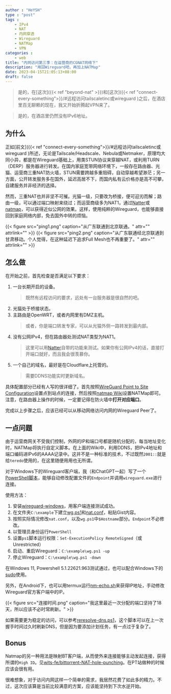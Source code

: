 ```yaml
---
author : "HeYSH"
type : "post"
tags :
    - IPv4
    - NAT
    - 内网穿透
    - Wireguard
    - NATMap
    - VPN
categories :
    - web
title: "内网访问第三季：在运营商的CGNAT网络下"
description: "用回Wireguard吧，再加上NATMap"
date: 2023-04-15T21:05:13+08:00
draft: false
---
```


> 是的，在[这次]({{< ref "beyond-nat" >}})和[这次]({{< ref "connect-every-something">}}/#远程访问tailscaletinc或wireguard )之后，在酒店里百无聊赖的现在，我又开始折腾起VPN来了。

> 是的，在酒店里仍然没有IPv6地址。

## 为什么

正如[前文]({{< ref "connect-every-something">}}/#远程访问tailscaletinc或wireguard )所述，无论是Tailscale/Headscale、Nebula或Netmaker，原理均大同小异，都是在Wireguard基础上，用类STUN协议来穿越NAT，或利用TURN（DERP）服务器进行转发。在国内家庭宽带网络环境下，一般存在路由器、光猫、运营商三重NAT防火墙，STUN需要跨越多重阻碍，自动穿越希望渺茫；另一方面，公开转发服务多在国外，延迟高居不下，而国内私有云价格亦是高不可攀，自建服务并非经济的选择。

然而，三重NAT也并非坚不可摧。光猫一级，只要改为桥接，便可迎刃而解；路由一级，可以通过端口映射来绕过；而运营商级多为NAT1，通过[Natter](https://github.com/MikeWang000000/Natter/tree/v0.9)或[natmap](https://github.com/heiher/natmap)，可以获得近似公网的效果。这样，使用纯粹的Wireguard，也能够直接回到家庭网络内部，免去国外中转的烦恼。

{{< figure src="ping1.png" caption="从广东联通到北京联通。" attr="" attrlink="" >}}
{{< figure src="ping2.png" caption="从广东联通经北京联通到甘肃移动。个人觉得，在这种延迟下追求Full Mesh也不再重要了。" attr="" attrlink="" >}}


## 怎么做

在开始之前，首先检查是否满足以下要求：

1. 一台长期开启的设备。
    > 既然有远程访问的要求，远处有一台服务器是很自然的吧。
1. 光猫处于桥接状态。
1. 主路由是OpenWRT，或者内网里有DMZ主机。
    > 或者，你是端口转发专家，可以从光猫外侧一路转发到最内部。
1. 没有公网IPv4，但在路由器处测试NAT类型为NAT1。
    > 这里可以用[Natter](https://github.com/MikeWang000000/Natter/tree/v0.9)自带的功能来测试。如果你有公网IPv4的话，直接打开端口就好，而且我会很羡慕你。
1. 一个自己的域名，最好是在Cloudflare上托管的。
    > 需要DDNS功能实时更新域名。

具体配置部分已经有人写的很详细了。首先按照[WireGuard Point to Site Configuration](https://www.procustodibus.com/blog/2020/11/wireguard-point-to-site-config/)设置点到站点的连接，然后按照[natmap Wiki](https://github.com/heiher/natmap/wiki/wireguard)设置NATMap即可。注意，在路由器上操作的时候，一定要记得在防火墙中**打开对应端口**。

完成以上步骤之后，应该已经可以从移动网络访问内网的Wireguard Peer了。

## 一点问题

由于运营商网关不受我们控制，外网的IP和端口号都是随机分配的，每当地址变化时，NATMap将执行自定义脚本。在上面的Wiki中，利用DDNS，把IPv4地址和端口编码进IPv6的AAAA记录中。这并不是一种标准的技术，不过既然`2001::`就是给`teredo`使用的，在这里随便用用也无所谓。

对于Windows下的Wireguard客户端，我（和ChatGPT一起）写了一个[PowerShell脚本](https://gist.github.com/heyeshuang/0054c73e3f2762f12a16165a5cfe8213#file-wg-ps1)，能够自动修改配置文件的`Endpoint`并调用`wireguard.exe`进行连接。

使用方法：

1. 安装[wireguard-windows](https://github.com/WireGuard/wireguard-windows/blob/master/docs/enterprise.md)，用客户端连接测试成功。
2. 在文件夹`C:\example`下建立[wg.ps1](https://gist.github.com/heyeshuang/0054c73e3f2762f12a16165a5cfe8213#file-wg-ps1)和[nat.conf](https://gist.github.com/heyeshuang/0054c73e3f2762f12a16165a5cfe8213#file-nat-conf)，粘贴Gist内容。
3. 按照实际情况修改`nat.conf`，以及`wg.ps1`中`$Hostname`部分。`Endpoint`不必修改。
4. 以管理员身份运行`PowerShell`
5. 设置`ps1`脚本运行权限：`Set-ExecutionPolicy RemoteSigned`（或Unrestricted）
6. 启动、重启Wireguard：`C:\example\wg.ps1 -up`
7. 停止Wireguard：`C:\example\wg.ps1 -down`

在Windows 11, Powershell  5.1.22621.963测试通过，也可以配合Windows下的[sudo](https://bjansen.github.io/scoop-apps/main/sudo/)使用。

另外，在Android下，也可以用termux运行[nm-echo.sh](https://gist.github.com/heyeshuang/0054c73e3f2762f12a16165a5cfe8213#file-nm-echo-sh)来获得IP地址，手动修改Wireguard官方客户端中的IP。

{{< figure src="连接时间.png" caption="我这里最近一次分配的端口坚持了18天，所以应该不必时常刷新。" >}}

如果需要更为稳定的访问，可以参考[reresolve-dns.ps1](https://gist.github.com/z0mb1e-kgd/54aede86adf2e30e390dba13886d18e1)，这个脚本可以在上一次握手时间过久时刷新DNS，但是因为要添加计划任务，有一点过于复杂了。

## Bonus

Natmap的另一种用法是映射BT客户端，从而使外来连接能够主动发起连接，获得所谓的`High ID`。见[wits-fe/bittorrent-NAT-hole-punching](https://github.com/wits-fe/bittorrent-NAT-hole-punching)。在PT站做种的时候应该会很有用。

很难想象，对于访问内网这样一个简单的需求，我居然花费了如此多的精力。不过，这次应该算是当前比较满意的方案，应该能坚持到下次水逆开始。
